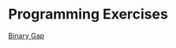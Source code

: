 # Programming Exercises

[Binary Gap](https://github.com/danilomanmohanlal/programming-exercises/blob/master/BinaryGap.java)
